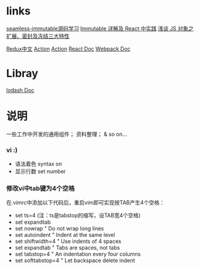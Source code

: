# links

[seamless-immutable源码学习](https://github.com/rtfeldman/seamless-immutable/blob/master/seamless-immutable.development.js)
[Immutable 详解及 React 中实践](https://zhuanlan.zhihu.com/p/20295971)
[浅谈 JS 对象之扩展、密封及冻结三大特性](https://segmentfault.com/a/1190000003894119)

[Redux中文](http://cn.redux.js.org/index.html)
[Action](https://github.com/acdlite/flux-standard-action)
[Action](http://redux.js.org/docs/basics/Actions.html)
[React Doc](http://reactjs.cn/react/docs/tutorial.html)
[Webpack Doc](https://webpack.github.io/docs/stylesheets.html)

# Libray
[lodash Doc](https://lodash.com/docs/4.16.0)

# 说明
一些工作中开发的通用组件；
资料整理；
& so on...

### vi :)
- 语法着色 syntax on
- 显示行数 set number

### 修改vi中tab键为4个空格
在.vimrc中添加以下代码后，重启vim即可实现按TAB产生4个空格：
- set ts=4  (注：ts是tabstop的缩写，设TAB宽4个空格)
- set expandtab
- set nowrap                      " Do not wrap long lines
- set autoindent                  " Indent at the same level
- set shiftwidth=4                " Use indents of 4 spaces
- set expandtab                   " Tabs are spaces, not tabs
- set tabstop=4                   " An indentation every four columns
- set softtabstop=4               " Let backspace delete indent
